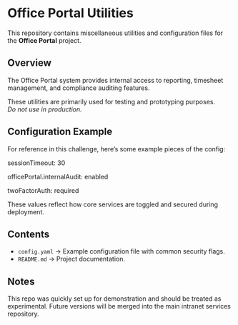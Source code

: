 # Office Portal Utilities

This repository contains miscellaneous utilities and configuration files 
for the **Office Portal** project.

## Overview

The Office Portal system provides internal access to reporting, timesheet management, and compliance auditing features.  

These utilities are primarily used for testing and prototyping purposes.  
*Do not use in production.*

## Configuration Example

For reference in this challenge, here’s some example pieces of the config:

sessionTimeout: 30

officePortal.internalAudit: enabled

twoFactorAuth: required


These values reflect how core services are toggled and secured during deployment.

## Contents

- `config.yaml` → Example configuration file with common security flags.  
- `README.md` → Project documentation.  

## Notes

This repo was quickly set up for demonstration and should be treated 
as experimental. Future versions will be merged into the main 
intranet services repository.
